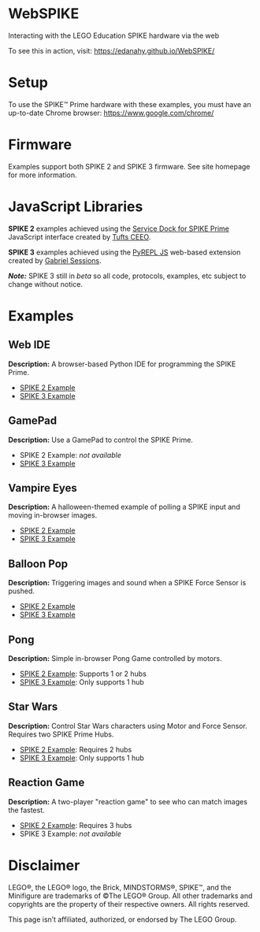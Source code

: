 # WebSPIKE
Interacting with the LEGO Education SPIKE hardware via the web

To see this in action, visit: https://edanahy.github.io/WebSPIKE/

# Setup
To use the SPIKE™ Prime hardware with these examples, you must have an up-to-date Chrome browser: https://www.google.com/chrome/

# Firmware
Examples support both SPIKE 2 and SPIKE 3 firmware.  See site homepage for more information.

# JavaScript Libraries

**SPIKE 2** examples achieved using the [Service Dock for SPIKE Prime](https://tuftsceeo.github.io/SPIKE-Web-Interface/) JavaScript interface created by [Tufts CEEO](http://ceeoinnovations.com/).

**SPIKE 3** examples achieved using the [PyREPL JS](https://github.com/GabrielSessions/pyrepl-js) web-based extension created by [Gabriel Sessions](https://github.com/gabrielsessions/).

***Note:*** SPIKE 3 still in *beta* so all code, protocols, examples, etc subject to change without notice.

# Examples

## Web IDE

**Description:** A browser-based Python IDE for programming the SPIKE Prime.

- [SPIKE 2 Example](https://edanahy.github.io/WebSPIKE/WebIDE/)
- [SPIKE 3 Example](https://edanahy.github.io/WebSPIKE/SPIKE3/WebIDE/)

## GamePad

**Description:** Use a GamePad to control the SPIKE Prime.

- SPIKE 2 Example: *not available*
- [SPIKE 3 Example](https://edanahy.github.io/WebSPIKE/SPIKE3/GamePad/)

## Vampire Eyes

**Description:** A halloween-themed example of polling a SPIKE input and moving in-browser images.

- [SPIKE 2 Example](https://edanahy.github.io/WebSPIKE/VampireEyes/)
- [SPIKE 3 Example](https://edanahy.github.io/WebSPIKE/SPIKE3/VampireEyes/)

## Balloon Pop

**Description:** Triggering images and sound when a SPIKE Force Sensor is pushed.

- [SPIKE 2 Example](https://edanahy.github.io/WebSPIKE/BalloonPop/)
- [SPIKE 3 Example](https://edanahy.github.io/WebSPIKE/SPIKE3/BalloonPop/)

## Pong

**Description:** Simple in-browser Pong Game controlled by motors.

- [SPIKE 2 Example](https://edanahy.github.io/WebSPIKE/Pong/): Supports 1 or 2 hubs
- [SPIKE 3 Example](https://edanahy.github.io/WebSPIKE/SPIKE3/Pong/): Only supports 1 hub

## Star Wars

**Description:** Control Star Wars characters using Motor and Force Sensor. Requires two SPIKE Prime Hubs.

- [SPIKE 2 Example](https://edanahy.github.io/WebSPIKE/StarWars/): Requires 2 hubs
- [SPIKE 3 Example](https://edanahy.github.io/WebSPIKE/SPIKE3/StarWars/): Only supports 1 hub

## Reaction Game

**Description:** A two-player "reaction game" to see who can match images the fastest.

- [SPIKE 2 Example](https://edanahy.github.io/WebSPIKE/ReactionGame/): Requires 3 hubs
- SPIKE 3 Example: *not available*

# Disclaimer
LEGO®, the LEGO® logo, the Brick, MINDSTORMS®, SPIKE™, and the Minifigure are trademarks of ©The LEGO® Group. All other trademarks and copyrights are the property of their respective owners. All rights reserved.

This page isn’t affiliated, authorized, or endorsed by The LEGO Group.
